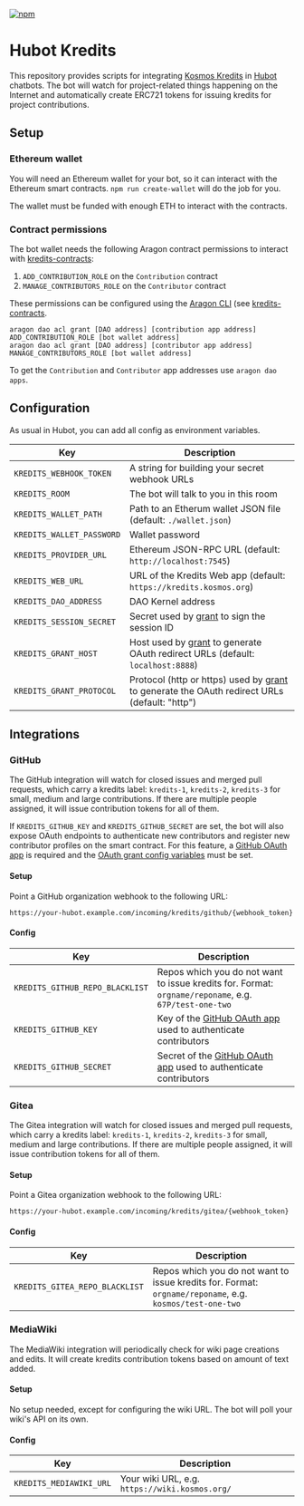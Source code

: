 [![npm](https://img.shields.io/npm/v/hubot-kredits.svg)](https://www.npmjs.com/package/hubot-kredits)

# Hubot Kredits

This repository provides scripts for integrating [Kosmos
Kredits](https://wiki.kosmos.org/Kredits) in [Hubot](http://hubot.github.com/)
chatbots. The bot will watch for project-related things happening on the
Internet and automatically create ERC721 tokens for issuing kredits for project
contributions.

## Setup

### Ethereum wallet

You will need an Ethereum wallet for your bot, so it can interact with the
Ethereum smart contracts. `npm run create-wallet` will do the job for you.

The wallet must be funded with enough ETH to interact with the contracts.

### Contract permissions

The bot wallet needs the following Aragon contract permissions to interact
with [kredits-contracts]:

1. `ADD_CONTRIBUTION_ROLE` on the `Contribution` contract
2. `MANAGE_CONTRIBUTORS_ROLE` on the `Contributor` contract

These permissions can be configured using the [Aragon
CLI](https://hack.aragon.org/docs/cli-intro.html) (see [kredits-contracts].

    aragon dao acl grant [DAO address] [contribution app address] ADD_CONTRIBUTION_ROLE [bot wallet address]
    aragon dao acl grant [DAO address] [contributor app address] MANAGE_CONTRIBUTORS_ROLE [bot wallet address]

To get the `Contribution` and `Contributor` app addresses use `aragon dao apps`.

## Configuration

As usual in Hubot, you can add all config as environment variables.

| Key | Description |
| --- | --- |
| `KREDITS_WEBHOOK_TOKEN` | A string for building your secret webhook URLs |
| `KREDITS_ROOM` | The bot will talk to you in this room |
| `KREDITS_WALLET_PATH` | Path to an Etherum wallet JSON file (default: `./wallet.json`) |
| `KREDITS_WALLET_PASSWORD` | Wallet password |
| `KREDITS_PROVIDER_URL` | Ethereum JSON-RPC URL (default: `http://localhost:7545`) |
| `KREDITS_WEB_URL` | URL of the Kredits Web app (default: `https://kredits.kosmos.org`) |
| `KREDITS_DAO_ADDRESS` | DAO Kernel address |
| `KREDITS_SESSION_SECRET` | Secret used by [grant](https://www.npmjs.com/package/grant) to sign the session ID |
| `KREDITS_GRANT_HOST` | Host used by [grant](https://www.npmjs.com/package/grant) to generate OAuth redirect URLs (default: `localhost:8888`) |
| `KREDITS_GRANT_PROTOCOL` | Protocol (http or https) used by [grant](https://www.npmjs.com/package/grant") to generate the OAuth redirect URLs (default: "http") |

## Integrations

### GitHub

The GitHub integration will watch for closed issues and merged pull requests,
which carry a kredits label: `kredits-1`, `kredits-2`, `kredits-3` for small,
medium and large contributions. If there are multiple people assigned, it will
issue contribution tokens for all of them.

If `KREDITS_GITHUB_KEY` and `KREDITS_GITHUB_SECRET` are set, the bot will also
expose OAuth endpoints to authenticate new contributors and register new
contributor profiles on the smart contract. For this feature, a [GitHub OAuth
app] is required and the [OAuth grant config variables](#Configuration) must be
set.

#### Setup

Point a GitHub organization webhook to the following URL:

    https://your-hubot.example.com/incoming/kredits/github/{webhook_token}

#### Config

| Key | Description |
| --- | --- |
| `KREDITS_GITHUB_REPO_BLACKLIST` | Repos which you do not want to issue kredits for. Format: `orgname/reponame`, e.g. `67P/test-one-two` |
| `KREDITS_GITHUB_KEY` | Key of the [GitHub OAuth app] used to authenticate contributors |
| `KREDITS_GITHUB_SECRET` | Secret of the [GitHub OAuth app] used to authenticate contributors |

### Gitea

The Gitea integration will watch for closed issues and merged pull requests,
which carry a kredits label: `kredits-1`, `kredits-2`, `kredits-3` for small,
medium and large contributions. If there are multiple people assigned, it will
issue contribution tokens for all of them.

#### Setup

Point a Gitea organization webhook to the following URL:

    https://your-hubot.example.com/incoming/kredits/gitea/{webhook_token}

#### Config

| Key | Description |
| --- | --- |
| `KREDITS_GITEA_REPO_BLACKLIST` | Repos which you do not want to issue kredits for. Format: `orgname/reponame`, e.g. `kosmos/test-one-two` |

### MediaWiki

The MediaWiki integration will periodically check for wiki page creations and
edits. It will create kredits contribution tokens based on amount of text added.

#### Setup

No setup needed, except for configuring the wiki URL. The bot will poll your
wiki's API on its own.

#### Config

| Key | Description |
| --- | --- |
| `KREDITS_MEDIAWIKI_URL` | Your wiki URL, e.g. `https://wiki.kosmos.org/` |

[kredits-contracts]: https://github.com/67P/kredits-contracts
[GitHub OAuth app]: https://developer.github.com/apps/about-apps/#about-oauth-apps
